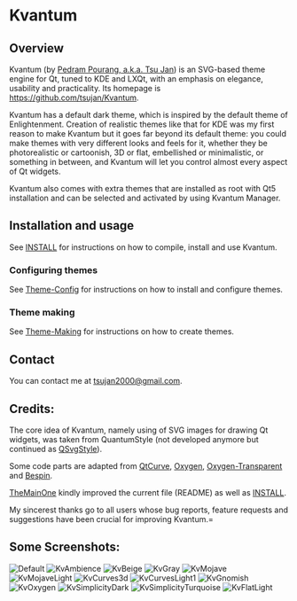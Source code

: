 # Kvantum

## Overview

Kvantum (by [Pedram Pourang, a.k.a. Tsu Jan](#contact)) is an SVG-based theme engine for Qt, tuned to KDE and LXQt, with an emphasis on elegance, usability and practicality. Its homepage is <https://github.com/tsujan/Kvantum>.

Kvantum has a default dark theme, which is inspired by the default theme of Enlightenment. Creation of realistic themes like that for KDE was my first reason to make Kvantum but it goes far beyond its default theme: you could make themes with very different looks and feels for it, whether they be photorealistic or cartoonish, 3D or flat, embellished or minimalistic, or something in between, and Kvantum will let you control almost every aspect of Qt widgets.

Kvantum also comes with extra themes that are installed as root with Qt5 installation and can be selected and activated by using Kvantum Manager.

## Installation and usage

See [INSTALL](INSTALL.md) for instructions on how to compile, install and use Kvantum.

### Configuring themes

See [Theme-Config](doc/Theme-Config) for instructions on how to install and configure themes.

### Theme making

See [Theme-Making](doc/Theme-Making.pdf) for instructions on how to create themes.

## Contact

You can contact me at <tsujan2000@gmail.com>.

## Credits:

The core idea of Kvantum, namely using of SVG images for drawing Qt widgets, was taken from QuantumStyle (not developed anymore but continued as [QSvgStyle](https://github.com/DexterMagnific/QSvgStyle)).

Some code parts are adapted from [QtCurve](https://projects.kde.org/projects/playground/artwork/qtcurve/repository), [Oxygen](https://projects.kde.org/projects/playground/artwork/oxygen/repository), [Oxygen-Transparent](https://projects.kde.org/projects/playground/artwork/oxygen-transparent/repository) and [Bespin](http://cloudcity.sourceforge.net/download.php).

[TheMainOne](https://github.com/TheEvilSkeleton) kindly improved the current file (README) as well as [INSTALL](INSTALL.md).

My sincerest thanks go to all users whose bug reports, feature requests and suggestions have been crucial for improving Kvantum.=

## Some Screenshots:

![Default](screenshots/Default.png?raw=true "Default")
![KvAmbience](screenshots/KvAmbience.png?raw=true "KvAmbience")
![KvBeige](screenshots/KvBeige.png?raw=true "KvBeige")
![KvGray](screenshots/KvGray.png?raw=true "KvGray")
![KvMojave](screenshots/KvMojave.png?raw=true "KvMojave")
![KvMojaveLight](screenshots/KvMojaveLight.png?raw=true "KvMojaveLight")
![KvCurves3d](screenshots/KvCurves3d.png?raw=true "KvCurves3d")
![KvCurvesLight1](screenshots/KvCurvesLight1.png?raw=true "KvCurvesLight1")
![KvGnomish](screenshots/KvGnomish.png?raw=true "KvGnomish")
![KvOxygen](screenshots/KvOxygen.png?raw=true "KvOxygen")
![KvSimplicityDark](screenshots/KvSimplicityDark.png?raw=true "KvSimplicityDark")
![KvSimplicityTurquoise](screenshots/KvSimplicityTurquoise.png?raw=true "KvSimplicityTurquoise")
![KvFlatLight](screenshots/KvFlatLight.png?raw=true "KvFlatLight")
